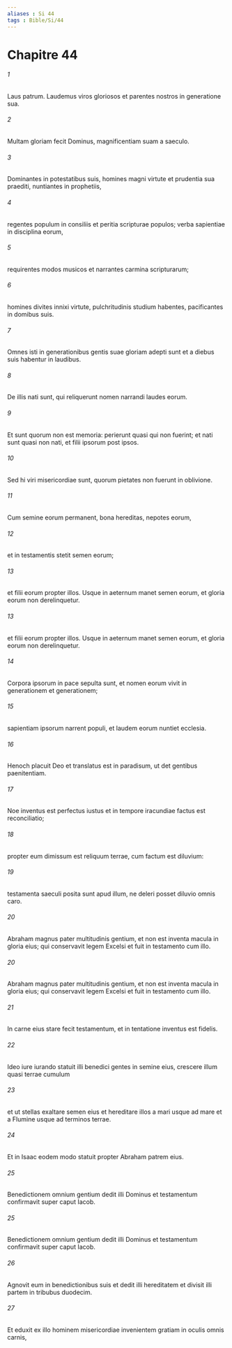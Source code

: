 ```yaml
---
aliases : Si 44
tags : Bible/Si/44
---
```


# Chapitre 44

###### 1
Laus patrum. Laudemus viros gloriosos et parentes nostros in generatione sua.
###### 2
Multam gloriam fecit Dominus, magnificentiam suam a saeculo.
###### 3
Dominantes in potestatibus suis, homines magni virtute et prudentia sua praediti, nuntiantes in prophetiis,
###### 4
regentes populum in consiliis et peritia scripturae populos; verba sapientiae in disciplina eorum,
###### 5
requirentes modos musicos et narrantes carmina scripturarum;
###### 6
homines divites innixi virtute, pulchritudinis studium habentes, pacificantes in domibus suis.
###### 7
Omnes isti in generationibus gentis suae gloriam adepti sunt et a diebus suis habentur in laudibus.
###### 8
De illis nati sunt, qui reliquerunt nomen narrandi laudes eorum.
###### 9
Et sunt quorum non est memoria: perierunt quasi qui non fuerint; et nati sunt quasi non nati, et filii ipsorum post ipsos.
###### 10
Sed hi viri misericordiae sunt, quorum pietates non fuerunt in oblivione.
###### 11
Cum semine eorum permanent, bona hereditas, nepotes eorum,
###### 12
et in testamentis stetit semen eorum;
###### 13
et filii eorum propter illos. Usque in aeternum manet semen eorum, et gloria eorum non derelinquetur.
###### 13
et filii eorum propter illos. Usque in aeternum manet semen eorum, et gloria eorum non derelinquetur.
###### 14
Corpora ipsorum in pace sepulta sunt, et nomen eorum vivit in generationem et generationem;
###### 15
sapientiam ipsorum narrent populi, et laudem eorum nuntiet ecclesia.
###### 16
Henoch placuit Deo et translatus est in paradisum, ut det gentibus paenitentiam.
###### 17
Noe inventus est perfectus iustus et in tempore iracundiae factus est reconciliatio;
###### 18
propter eum dimissum est reliquum terrae, cum factum est diluvium:
###### 19
testamenta saeculi posita sunt apud illum, ne deleri posset diluvio omnis caro.
###### 20
Abraham magnus pater multitudinis gentium, et non est inventa macula in gloria eius; qui conservavit legem Excelsi et fuit in testamento cum illo.
###### 20
Abraham magnus pater multitudinis gentium, et non est inventa macula in gloria eius; qui conservavit legem Excelsi et fuit in testamento cum illo.
###### 21
In carne eius stare fecit testamentum, et in tentatione inventus est fidelis.
###### 22
Ideo iure iurando statuit illi benedici gentes in semine eius, crescere illum quasi terrae cumulum
###### 23
et ut stellas exaltare semen eius et hereditare illos a mari usque ad mare et a Flumine usque ad terminos terrae.
###### 24
Et in Isaac eodem modo statuit propter Abraham patrem eius.
###### 25
Benedictionem omnium gentium dedit illi Dominus et testamentum confirmavit super caput Iacob.
###### 25
Benedictionem omnium gentium dedit illi Dominus et testamentum confirmavit super caput Iacob.
###### 26
Agnovit eum in benedictionibus suis et dedit illi hereditatem et divisit illi partem in tribubus duodecim.
###### 27
Et eduxit ex illo hominem misericordiae invenientem gratiam in oculis omnis carnis,
